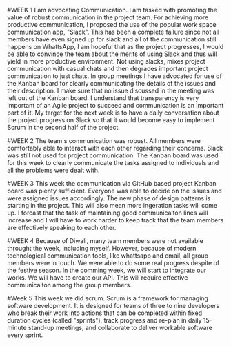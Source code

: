 #WEEK 1 I am advocating Communication. I am tasked with promoting the value of robust communication in the project team. For achieving more productive communication, I proposed the use of the popular work space communication app, "Slack". This has been a complete failure since not all members have even signed up for slack and all of the communication still happens on WhattsApp, I am hopeful that as the project progresses, I would be able to convince the team about the merits of using Slack and thus will yield in more productive environment. Not using slacks, mixes project communication with casual chats and then degrades important project communication to just chats. In group meetings I have advocated for use of the Kanban board for clearly communicating the details of the issues and their description. I make sure that no issue discussed in the meeting was left out of the Kanban board. I understand that transparency is very important of an Agile project to succeed and communication is an important part of it. My target for the next week is to have a daily conversation about the project progress on Slack so that it would become easy to implement Scrum in the second half of the project.

#WEEK 2 The team's communication was robust. All members were comfortably able to interact with each other regarding their concerns. Slack was still not used for project communication. The Kanban board was used for this week to clearly communicate the tasks assigned to individuals and all the problems were dealt with.

#WEEK 3 This week the communication via GitHub based project Kanban board was plenty sufficient. Everyone was able to decide on the issues and were assigned issues accordingly. The new phase of design patterns is starting in the project. This will also mean more ingeration tasks will come up. I forcast that the task of maintaining good communicaiton lines will increase and I will have to work harder to keep track that the team members are effectively speaking to each other.

#WEEK 4 Because of Diwali, many team members were not available throught the week, including myself. However, because of modern technological communication tools, like whattsapp and email, all group members were in touch. We were able to do some real progress despite of the festive season. In the comming week, we will start to integrate our works. We will have to create our API. This will require effective communicaiton among the group members.

#Week 5 This week we did scrum. Scrum is a framework for managing software development. It is designed for teams of three to nine developers who break their work into actions that can be completed within fixed duration cycles (called "sprints"), track progress and re-plan in daily 15-minute stand-up meetings, and collaborate to deliver workable software every sprint.